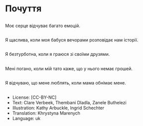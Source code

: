 # Почуття

##
Моє серце відчуває багато емоцій.

##
Я щаслива, коли моя бабуся вечорами розповідає нам історії.

##
Я безтурботна, коли я граюся зі своїми друзями.

##
Мені погано, коли мій тато каже, що у нього немає грошей.

##
Я відчуваю, що мене люблять, коли мама обнімає мене.

##
* License: [CC-BY-NC]
* Text: Clare Verbeek, Thembani Dladla, Zanele Buthelezi
* Illustration: Kathy Arbuckle, Ingrid Schechter
* Translation: Khrystyna Marenych
* Language: uk

